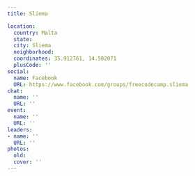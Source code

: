 ```yaml
---
title: Sliema

location:
  country: Malta
  state: 
  city: Sliema
  neighborhood: 
  coordinates: 35.912761, 14.502071
  plusCode: ''
social:
  name: Facebook
  URL: https://www.facebook.com/groups/freecodecamp.sliema
chat:
  name: ''
  URL: ''
event:
  name: ''
  URL: ''
leaders:
- name: ''
  URL: ''
photos:
  old: 
  cover: ''
---
```

